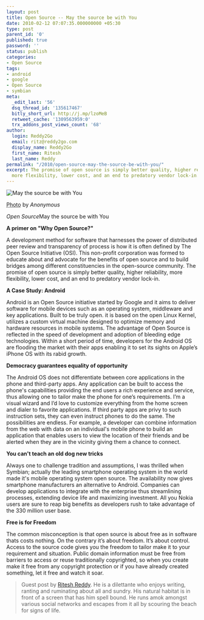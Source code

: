 ```yaml
---
layout: post
title: Open Source -- May the source be with You
date: 2010-02-12 07:07:35.000000000 +05:30
type: post
parent_id: '0'
published: true
password: ''
status: publish
categories:
- Open Source
tags:
- android
- google
- Open Source
- symbian
meta:
  _edit_last: '56'
  dsq_thread_id: '135617467'
  bitly_short_url: http://j.mp/lzoMeB
  retweet_cache: '1309563959:0'
  trx_addons_post_views_count: '68'
author:
  login: Reddy2Go
  email: ritz@reddy2go.com
  display_name: Reddy2Go
  first_name: Ritesh
  last_name: Reddy
permalink: "/2010/open-source-may-the-source-be-with-you/"
excerpt: The promise of open source is simply better quality, higher reliability,
  more flexibility, lower cost, and an end to predatory vendor lock-in.
---
```

<div class="figure"><img src="{{ site.baseurl }}/assets/2010/02/may-the-source-be-with-you.jpg" alt="May the source be with You" />
<p class="credit"><abbr class="type" title="Photograph">Photo</abbr> by <cite>Anonymous</cite></p>
<p class="caption"><em class="title">Open Source</em>May the source be with You</p>
</div>
<p><!--more--></p>
<p><strong>A primer on "Why Open Source?"</strong></p>
<p>A development method for software that harnesses the power of distributed peer review and transparency of process is how it is often defined by The Open Source Initiative (OSI). This non-profit corporation was formed to educate about and advocate for the benefits of open source and to build bridges among different constituencies in the open-source community. The promise of open source is simply better quality, higher reliability, more flexibility, lower cost, and an end to predatory vendor lock-in.</p>
<p><strong>A Case Study: Android</strong></p>
<p>Android is an Open Source initiative started by Google and it aims to deliver software for mobile devices such as an operating system, middleware and key applications. Built to be truly open. it is based on the open Linux Kernel, utilizes a custom virtual machine designed to optimize memory and hardware resources in mobile systems. The advantage of Open Source is reflected in the speed of development and adoption of bleeding edge technologies. Within a short period of time, developers for the Android OS are flooding the market with their apps enabling it to set its sights on Apple&rsquo;s iPhone OS with its rabid growth.</p>
<p><strong>Democracy guarantees equality of opportunity</strong></p>
<p>The Android OS does not differentiate between core applications in the phone and third-party apps. Any application can be built to access the phone's capabilities providing the end users a rich experience and service, thus allowing one to tailor make the phone for one&rsquo;s requirements. I&rsquo;m a visual wizard and I&rsquo;d love to customize everything from the home screen and dialer to favorite applications. If third party apps are privy to such instruction sets, they can even instruct phones to do the same. The possibilities are endless. For example, a developer can combine information from the web with data on an individual's mobile phone to build an application that enables users to view the location of their friends and be alerted when they are in the vicinity giving them a chance to connect.</p>
<p><strong>You can't teach an old dog new tricks</strong></p>
<p>Always one to challenge tradition and assumptions, I was thrilled when Symbian; actually the leading smartphone operating system in the world made it's mobile operating system open source. The availability now gives smartphone manufacturers an alternative to Android. Companies can develop applications to integrate with the enterprise thus streamlining processes, extending device life and maximizing investment. All you Nokia users are sure to reap big benefits as developers rush to take advantage of the 330 million user base.</p>
<p><strong>Free is for Freedom</strong></p>
<p>The common misconception is that open source is about free as in software thats costs nothing. On the contrary it&rsquo;s about freedom. It&rsquo;s about control. Access to the source code gives you the freedom to tailor make it to your requirement and situation. Public domain information must be free from barriers to access or reuse traditionally copyrighted, so when you create make it free from any copyright protection or if you have already created something, let it free and watch it soar.</p>
<blockquote><p>Guest post by <a href="http://www.reddy2go.com/">Ritesh Reddy</a>. He is a dilettante who enjoys writing, ranting and ruminating about all and sundry. His natural habitat is in front of a screen that has him spell bound. He runs amok amongst various social networks and escapes from it all by scouring the beach for signs of life.</p></blockquote>
